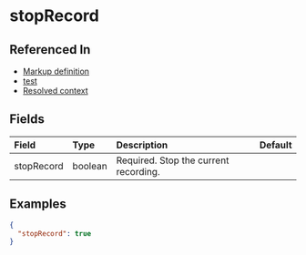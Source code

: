 
# stopRecord



## Referenced In

- [Markup definition](/docs/references/schemas/Markup%20definition)
- [test](/docs/references/schemas/test)
- [Resolved context](/docs/references/schemas/Resolved%20context)

## Fields

Field | Type | Description | Default
:-- | :-- | :-- | :--
stopRecord | boolean | Required. Stop the current recording. | 

## Examples

```json
{
  "stopRecord": true
}
```

